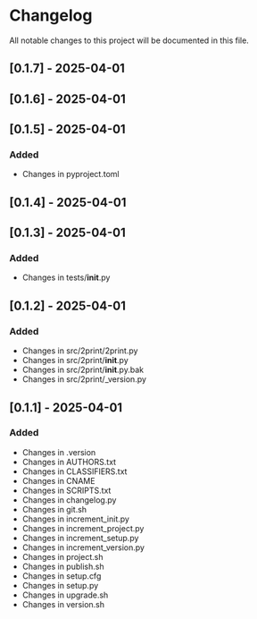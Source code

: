# Changelog

All notable changes to this project will be documented in this file.

## [0.1.7] - 2025-04-01

## [0.1.6] - 2025-04-01

## [0.1.5] - 2025-04-01

### Added
- Changes in pyproject.toml

## [0.1.4] - 2025-04-01

## [0.1.3] - 2025-04-01

### Added
- Changes in tests/__init__.py

## [0.1.2] - 2025-04-01

### Added
- Changes in src/2print/2print.py
- Changes in src/2print/__init__.py
- Changes in src/2print/__init__.py.bak
- Changes in src/2print/_version.py

## [0.1.1] - 2025-04-01

### Added
- Changes in .version
- Changes in AUTHORS.txt
- Changes in CLASSIFIERS.txt
- Changes in CNAME
- Changes in SCRIPTS.txt
- Changes in changelog.py
- Changes in git.sh
- Changes in increment_init.py
- Changes in increment_project.py
- Changes in increment_setup.py
- Changes in increment_version.py
- Changes in project.sh
- Changes in publish.sh
- Changes in setup.cfg
- Changes in setup.py
- Changes in upgrade.sh
- Changes in version.sh

